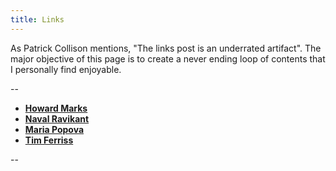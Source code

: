 ```yaml
---
title: Links
---
```

As Patrick Collison mentions, "The links post is an underrated artifact". The major objective of this page is to create a never ending loop of contents that I personally find enjoyable.

\--

* [**Howard Marks**](https://www.oaktreecapital.com/insights/howard-marks-memos)
* [**Naval Ravikant**](https://startupboy.com/)
* [**Maria Popova**](https://www.brainpickings.org/)
* [**Tim Ferriss**](https://tim.blog)

\--
